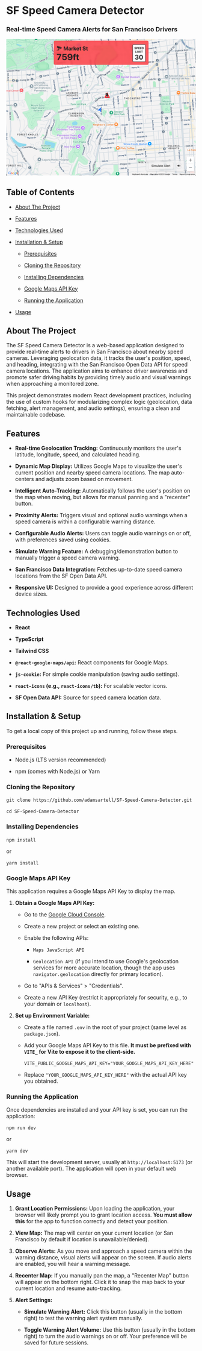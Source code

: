 # SF Speed Camera Detector

### Real-time Speed Camera Alerts for San Francisco Drivers

![SF Speed Camera Detector app](https://github.com/adamsartell/SF-Speed-Camera-Detector/blob/main/public/images/sf-speed-camera-detector.png?raw=true)

## Table of Contents

* [About The Project](#about-the-project)

* [Features](#features)

* [Technologies Used](#technologies-used)

* [Installation & Setup](#installation--setup)

  * [Prerequisites](#prerequisites)

  * [Cloning the Repository](#cloning-the-repository)

  * [Installing Dependencies](#installing-dependencies)

  * [Google Maps API Key](#google-maps-api-key)

  * [Running the Application](#running-the-application)

* [Usage](#usage)


## About The Project

The SF Speed Camera Detector is a web-based application designed to provide real-time alerts to drivers in San Francisco about nearby speed cameras. Leveraging geolocation data, it tracks the user's position, speed, and heading, integrating with the San Francisco Open Data API for speed camera locations. The application aims to enhance driver awareness and promote safer driving habits by providing timely audio and visual warnings when approaching a monitored zone.

This project demonstrates modern React development practices, including the use of custom hooks for modularizing complex logic (geolocation, data fetching, alert management, and audio settings), ensuring a clean and maintainable codebase.

## Features

* **Real-time Geolocation Tracking:** Continuously monitors the user's latitude, longitude, speed, and calculated heading.

* **Dynamic Map Display:** Utilizes Google Maps to visualize the user's current position and nearby speed camera locations. The map auto-centers and adjusts zoom based on movement.

* **Intelligent Auto-Tracking:** Automatically follows the user's position on the map when moving, but allows for manual panning and a "recenter" button.

* **Proximity Alerts:** Triggers visual and optional audio warnings when a speed camera is within a configurable warning distance.

* **Configurable Audio Alerts:** Users can toggle audio warnings on or off, with preferences saved using cookies.

* **Simulate Warning Feature:** A debugging/demonstration button to manually trigger a speed camera warning.

* **San Francisco Data Integration:** Fetches up-to-date speed camera locations from the SF Open Data API.

* **Responsive UI:** Designed to provide a good experience across different device sizes.

## Technologies Used

* **React**

* **TypeScript**

* **Tailwind CSS**

* **`@react-google-maps/api`:** React components for Google Maps.

* **`js-cookie`:** For simple cookie manipulation (saving audio settings).

* **`react-icons` (e.g., `react-icons/tb`):** For scalable vector icons.

* **SF Open Data API:** Source for speed camera location data.

## Installation & Setup

To get a local copy of this project up and running, follow these steps.

### Prerequisites

* Node.js (LTS version recommended)

* npm (comes with Node.js) or Yarn

### Cloning the Repository

```
git clone https://github.com/adamsartell/SF-Speed-Camera-Detector.git
```
```
cd SF-Speed-Camera-Detector
```

### Installing Dependencies

```
npm install
```
or
```
yarn install
```

### Google Maps API Key

This application requires a Google Maps API Key to display the map.

1. **Obtain a Google Maps API Key:**

   * Go to the [Google Cloud Console](https://console.cloud.google.com/).

   * Create a new project or select an existing one.

   * Enable the following APIs:

     * `Maps JavaScript API`

     * `Geolocation API` (if you intend to use Google's geolocation services for more accurate location, though the app uses `navigator.geolocation` directly for primary location).

   * Go to "APIs & Services" > "Credentials".

   * Create a new API Key (restrict it appropriately for security, e.g., to your domain or `localhost`).

2. **Set up Environment Variable:**

   * Create a file named `.env` in the root of your project (same level as `package.json`).

   * Add your Google Maps API Key to this file. **It must be prefixed with `VITE_` for Vite to expose it to the client-side.**

     ```
     VITE_PUBLIC_GOOGLE_MAPS_API_KEY="YOUR_GOOGLE_MAPS_API_KEY_HERE"
     
     ```

   * Replace `"YOUR_GOOGLE_MAPS_API_KEY_HERE"` with the actual API key you obtained.

### Running the Application

Once dependencies are installed and your API key is set, you can run the application:

```
npm run dev
```
or
```
yarn dev
```

This will start the development server, usually at `http://localhost:5173` (or another available port). The application will open in your default web browser.

## Usage

1. **Grant Location Permissions:** Upon loading the application, your browser will likely prompt you to grant location access. **You must allow this** for the app to function correctly and detect your position.

2. **View Map:** The map will center on your current location (or San Francisco by default if location is unavailable/denied).

3. **Observe Alerts:** As you move and approach a speed camera within the warning distance, visual alerts will appear on the screen. If audio alerts are enabled, you will hear a warning message.

4. **Recenter Map:** If you manually pan the map, a "Recenter Map" button will appear on the bottom right. Click it to snap the map back to your current location and resume auto-tracking.

5. **Alert Settings:**

   * **Simulate Warning Alert:** Click this button (usually in the bottom right) to test the warning alert system manually.

   * **Toggle Warning Alert Volume:** Use this button (usually in the bottom right) to turn the audio warnings on or off. Your preference will be saved for future sessions.
